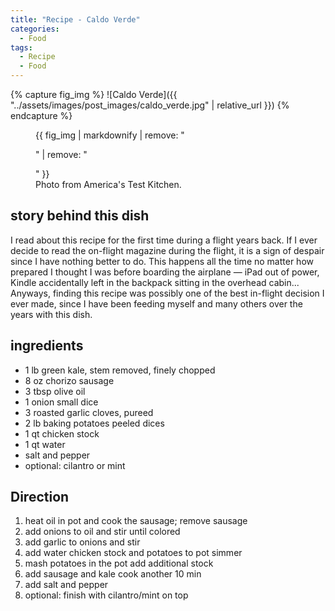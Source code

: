 ```yaml
---
title: "Recipe - Caldo Verde"
categories:
  - Food
tags:
  - Recipe
  - Food
---
```


{% capture fig_img %}
![Caldo Verde]({{ "../assets/images/post_images/caldo_verde.jpg" | relative_url }})
{% endcapture %}

<figure>
  {{ fig_img | markdownify | remove: "<p>" | remove: "</p>" }}
  <figcaption>Photo from America's Test Kitchen.</figcaption>
</figure>

## story behind this dish

I read about this recipe for the first time during a flight years back. If I ever decide to read the on-flight magazine during the flight, it is a sign of despair since I have nothing better to do. This happens all the time no matter how prepared I thought I was before boarding the airplane &mdash; iPad out of power, Kindle accidentally left in the backpack sitting in the overhead cabin... Anyways, finding this recipe was possibly one of the best in-flight decision I ever made, since I have been feeding myself and many others over the years with this dish. 

## ingredients

* 1 lb green kale, stem removed, finely chopped
* 8 oz chorizo sausage
* 3 tbsp olive oil
* 1 onion small dice
* 3 roasted garlic cloves, pureed
* 2 lb baking potatoes peeled dices
* 1 qt chicken stock
* 1 qt water
* salt and pepper
* optional: cilantro or mint

## Direction
1. heat oil in pot and cook the sausage; remove sausage
2. add onions to oil and stir until colored
3. add garlic to onions and stir
4. add water chicken stock and potatoes to pot simmer
5. mash potatoes in the pot add additional stock
6. add sausage and kale cook another 10 min
7. add salt and pepper
8. optional: finish with cilantro/mint on top
